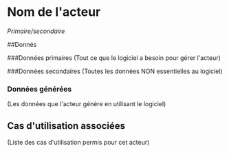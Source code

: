 # Nom de l'acteur
*Primaire/secondaire*

##Donnés

###Données primaires
(Tout ce que le logiciel a besoin pour gérer l'acteur)

###Données secondaires
(Toutes les données NON essentielles au logiciel)

### Données générées
(Les données que l'acteur génère en utilisant le logiciel)

## Cas d'utilisation associées
(Liste des cas d'utilisation permis pour cet acteur)
